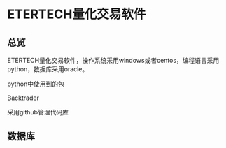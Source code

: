 # ETERTECH量化交易软件



## 总览

ETERTECH量化交易软件，操作系统采用windows或者centos，编程语言采用python，数据库采用oracle。



python中使用到的包

Backtrader



采用github管理代码库



## 数据库



